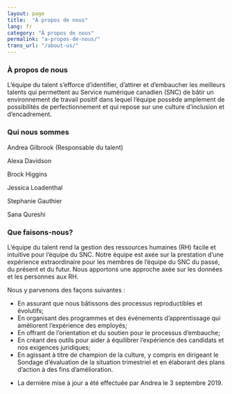 ```yaml
---
layout: page
title:  "À propos de nous"
lang: fr
category: "À propos de nous"
permalink: "a-propos-de-nous/"
trans_url: "/about-us/"
---
```


### À propos de nous
L’équipe du talent s’efforce d’identifier, d’attirer et d’embaucher les meilleurs talents qui permettent au Service numérique canadien (SNC) de bâtir un environnement de travail positif dans lequel l’équipe possède amplement de possibilités de perfectionnement et qui repose sur une culture d’inclusion et d’encadrement.

### Qui nous sommes

Andrea Gilbrook (Responsable du talent)

Alexa Davidson

Brock Higgins

Jessica Loadenthal

Stephanie Gauthier

Sana Qureshi

### Que faisons-nous?
L’équipe du talent rend la gestion des ressources humaines (RH) facile et intuitive pour l’équipe du SNC. Notre équipe est axée sur la prestation d’une expérience extraordinaire pour les membres de l’équipe du SNC du passé, du présent et du futur. Nous apportons une approche axée sur les données et les personnes aux RH. 

Nous y parvenons des façons suivantes :
* En assurant que nous bâtissons des processus reproductibles et évolutifs;
* En organisant des programmes et des événements d’apprentissage qui améliorent l’expérience des employés;
* En offrant de l’orientation et du soutien pour le processus d’embauche;
* En créant des outils pour aider à équilibrer l’expérience des candidats et nos exigences juridiques;
* En agissant à titre de champion de la culture, y compris en dirigeant le Sondage d’évaluation de la situation trimestriel et en élaborant des plans d’action à des fins d’amélioration.


- La dernière mise à jour a été effectuée par Andrea le 3 septembre 2019.

